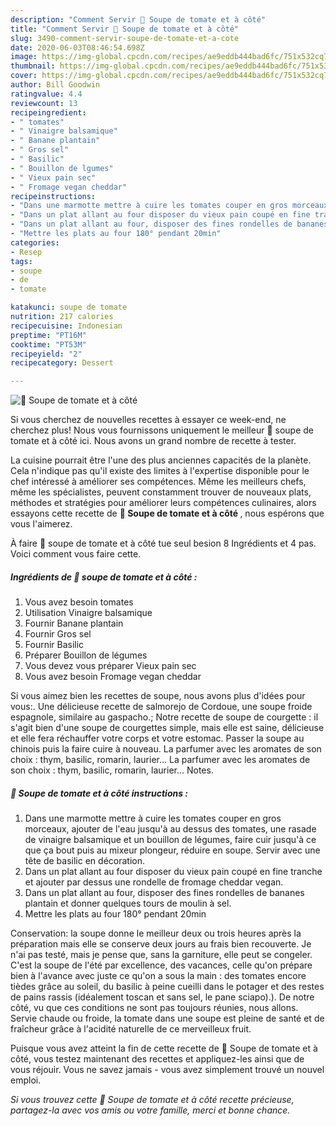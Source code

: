 ```yaml
---
description: "Comment Servir 🌺 Soupe de tomate et à côté"
title: "Comment Servir 🌺 Soupe de tomate et à côté"
slug: 3490-comment-servir-soupe-de-tomate-et-a-cote
date: 2020-06-03T08:46:54.698Z
image: https://img-global.cpcdn.com/recipes/ae9eddb444bad6fc/751x532cq70/🌺-soupe-de-tomate-et-a-cote-photo-principale-de-la-recette.jpg
thumbnail: https://img-global.cpcdn.com/recipes/ae9eddb444bad6fc/751x532cq70/🌺-soupe-de-tomate-et-a-cote-photo-principale-de-la-recette.jpg
cover: https://img-global.cpcdn.com/recipes/ae9eddb444bad6fc/751x532cq70/🌺-soupe-de-tomate-et-a-cote-photo-principale-de-la-recette.jpg
author: Bill Goodwin
ratingvalue: 4.4
reviewcount: 13
recipeingredient:
- " tomates"
- " Vinaigre balsamique"
- " Banane plantain"
- " Gros sel"
- " Basilic"
- " Bouillon de lgumes"
- " Vieux pain sec"
- " Fromage vegan cheddar"
recipeinstructions:
- "Dans une marmotte mettre à cuire les tomates couper en gros morceaux, ajouter de l&#39;eau jusqu&#39;à au dessus des tomates, une rasade de vinaigre balsamique et un bouillon de légumes, faire cuir jusqu&#39;à ce que ça bout puis au mixeur plongeur, réduire en soupe. Servir avec une tête de basilic en décoration."
- "Dans un plat allant au four disposer du vieux pain coupé en fine tranche et ajouter par dessus une rondelle de fromage cheddar vegan."
- "Dans un plat allant au four, disposer des fines rondelles de bananes plantain et donner quelques tours de moulin à sel."
- "Mettre les plats au four 180° pendant 20min"
categories:
- Resep
tags:
- soupe
- de
- tomate

katakunci: soupe de tomate 
nutrition: 217 calories
recipecuisine: Indonesian
preptime: "PT16M"
cooktime: "PT53M"
recipeyield: "2"
recipecategory: Dessert

---
```



![🌺 Soupe de tomate et à côté](https://img-global.cpcdn.com/recipes/ae9eddb444bad6fc/751x532cq70/🌺-soupe-de-tomate-et-a-cote-photo-principale-de-la-recette.jpg)

Si vous cherchez de nouvelles recettes à essayer ce week-end, ne cherchez plus! Nous vous fournissons uniquement le meilleur 🌺 soupe de tomate et à côté ici. Nous avons un grand nombre de recette à tester.

La cuisine pourrait être l'une des plus anciennes capacités de la planète. Cela n'indique pas qu'il existe des limites à l'expertise disponible pour le chef intéressé à améliorer ses compétences. Même les meilleurs chefs, même les spécialistes, peuvent constamment trouver de nouveaux plats, méthodes et stratégies pour améliorer leurs compétences culinaires, alors essayons cette recette de <strong> 🌺 Soupe de tomate et à côté </strong>, nous espérons que vous l'aimerez.

<!--inarticleads1-->

À faire 🌺 soupe de tomate et à côté tue seul besion 8 Ingrédients et 4 pas. Voici comment vous faire cette.

##### Ingrédients de 🌺 soupe de tomate et à côté :

1. Vous avez besoin  tomates
1. Utilisation  Vinaigre balsamique
1. Fournir  Banane plantain
1. Fournir  Gros sel
1. Fournir  Basilic
1. Préparer  Bouillon de légumes
1. Vous devez vous préparer  Vieux pain sec
1. Vous avez besoin  Fromage vegan cheddar


Si vous aimez bien les recettes de soupe, nous avons plus d&#39;idées pour vous:. Une délicieuse recette de salmorejo de Cordoue, une soupe froide espagnole, similaire au gaspacho.; Notre recette de soupe de courgette : il s&#39;agit bien d&#39;une soupe de courgettes simple, mais elle est saine, délicieuse et elle fera réchauffer votre corps et votre estomac. Passer la soupe au chinois puis la faire cuire à nouveau. La parfumer avec les aromates de son choix : thym, basilic, romarin, laurier… La parfumer avec les aromates de son choix : thym, basilic, romarin, laurier… Notes. 

<!--inarticleads2-->

##### 🌺 Soupe de tomate et à côté instructions :

1. Dans une marmotte mettre à cuire les tomates couper en gros morceaux, ajouter de l&#39;eau jusqu&#39;à au dessus des tomates, une rasade de vinaigre balsamique et un bouillon de légumes, faire cuir jusqu&#39;à ce que ça bout puis au mixeur plongeur, réduire en soupe. Servir avec une tête de basilic en décoration.
1. Dans un plat allant au four disposer du vieux pain coupé en fine tranche et ajouter par dessus une rondelle de fromage cheddar vegan.
1. Dans un plat allant au four, disposer des fines rondelles de bananes plantain et donner quelques tours de moulin à sel.
1. Mettre les plats au four 180° pendant 20min


Conservation: la soupe donne le meilleur deux ou trois heures après la préparation mais elle se conserve deux jours au frais bien recouverte. Je n&#39;ai pas testé, mais je pense que, sans la garniture, elle peut se congeler. C&#39;est la soupe de l&#39;été par excellence, des vacances, celle qu&#39;on prépare bien à l&#39;avance avec juste ce qu&#39;on a sous la main : des tomates encore tièdes grâce au soleil, du basilic à peine cueilli dans le potager et des restes de pains rassis (idéalement toscan et sans sel, le pane sciapo).). De notre côté, vu que ces conditions ne sont pas toujours réunies, nous allons. Servie chaude ou froide, la tomate dans une soupe est pleine de santé et de fraîcheur grâce à l&#39;acidité naturelle de ce merveilleux fruit. 

<!--inarticleads1-->

<p>
Puisque vous avez atteint la fin de cette recette de 🌺 Soupe de tomate et à côté, vous testez maintenant des recettes et appliquez-les ainsi que de vous réjouir. Vous ne savez jamais - vous avez simplement trouvé un nouvel emploi.
</p>

<p>
<i>Si vous trouvez cette 🌺 Soupe de tomate et à côté recette précieuse, partagez-la avec vos amis ou votre famille, merci et bonne chance.</i>
</p>

